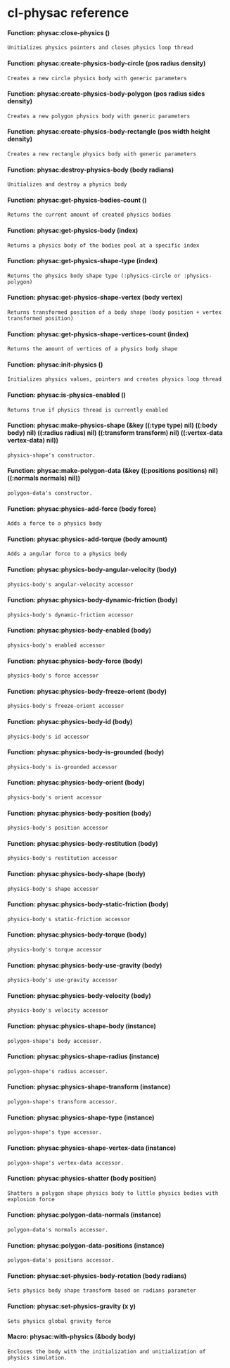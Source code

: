 <a id="header-adp-github-reference"></a>
# cl\-physac reference

<a id="function-physac-close-physics"></a>
#### Function: physac:close-physics ()

`````text
Unitializes physics pointers and closes physics loop thread
`````

<a id="function-physac-create-physics-body-circle"></a>
#### Function: physac:create-physics-body-circle (pos radius density)

`````text
Creates a new circle physics body with generic parameters
`````

<a id="function-physac-create-physics-body-polygon"></a>
#### Function: physac:create-physics-body-polygon (pos radius sides density)

`````text
Creates a new polygon physics body with generic parameters
`````

<a id="function-physac-create-physics-body-rectangle"></a>
#### Function: physac:create-physics-body-rectangle (pos width height density)

`````text
Creates a new rectangle physics body with generic parameters
`````

<a id="function-physac-destroy-physics-body"></a>
#### Function: physac:destroy-physics-body (body radians)

`````text
Unitializes and destroy a physics body
`````

<a id="function-physac-get-physics-bodies-count"></a>
#### Function: physac:get-physics-bodies-count ()

`````text
Returns the current amount of created physics bodies
`````

<a id="function-physac-get-physics-body"></a>
#### Function: physac:get-physics-body (index)

`````text
Returns a physics body of the bodies pool at a specific index
`````

<a id="function-physac-get-physics-shape-type"></a>
#### Function: physac:get-physics-shape-type (index)

`````text
Returns the physics body shape type (:physics-circle or :physics-polygon)
`````

<a id="function-physac-get-physics-shape-vertex"></a>
#### Function: physac:get-physics-shape-vertex (body vertex)

`````text
Returns transformed position of a body shape (body position + vertex transformed position)
`````

<a id="function-physac-get-physics-shape-vertices-count"></a>
#### Function: physac:get-physics-shape-vertices-count (index)

`````text
Returns the amount of vertices of a physics body shape
`````

<a id="function-physac-init-physics"></a>
#### Function: physac:init-physics ()

`````text
Initializes physics values, pointers and creates physics loop thread
`````

<a id="function-physac-is-physics-enabled"></a>
#### Function: physac:is-physics-enabled ()

`````text
Returns true if physics thread is currently enabled
`````

<a id="function-physac-make-physics-shape"></a>
#### Function: physac:make-physics-shape (&key ((:type type) nil) ((:body body) nil) ((:radius radius) nil) ((:transform transform) nil) ((:vertex-data vertex-data) nil))

`````text
physics-shape's constructor.
`````

<a id="function-physac-make-polygon-data"></a>
#### Function: physac:make-polygon-data (&key ((:positions positions) nil) ((:normals normals) nil))

`````text
polygon-data's constructor.
`````

<a id="function-physac-physics-add-force"></a>
#### Function: physac:physics-add-force (body force)

`````text
Adds a force to a physics body
`````

<a id="function-physac-physics-add-torque"></a>
#### Function: physac:physics-add-torque (body amount)

`````text
Adds a angular force to a physics body
`````

<a id="function-physac-physics-body-angular-velocity"></a>
#### Function: physac:physics-body-angular-velocity (body)

`````text
physics-body's angular-velocity accessor
`````

<a id="function-physac-physics-body-dynamic-friction"></a>
#### Function: physac:physics-body-dynamic-friction (body)

`````text
physics-body's dynamic-friction accessor
`````

<a id="function-physac-physics-body-enabled"></a>
#### Function: physac:physics-body-enabled (body)

`````text
physics-body's enabled accessor
`````

<a id="function-physac-physics-body-force"></a>
#### Function: physac:physics-body-force (body)

`````text
physics-body's force accessor
`````

<a id="function-physac-physics-body-freeze-orient"></a>
#### Function: physac:physics-body-freeze-orient (body)

`````text
physics-body's freeze-orient accessor
`````

<a id="function-physac-physics-body-id"></a>
#### Function: physac:physics-body-id (body)

`````text
physics-body's id accessor
`````

<a id="function-physac-physics-body-is-grounded"></a>
#### Function: physac:physics-body-is-grounded (body)

`````text
physics-body's is-grounded accessor
`````

<a id="function-physac-physics-body-orient"></a>
#### Function: physac:physics-body-orient (body)

`````text
physics-body's orient accessor
`````

<a id="function-physac-physics-body-position"></a>
#### Function: physac:physics-body-position (body)

`````text
physics-body's position accessor
`````

<a id="function-physac-physics-body-restitution"></a>
#### Function: physac:physics-body-restitution (body)

`````text
physics-body's restitution accessor
`````

<a id="function-physac-physics-body-shape"></a>
#### Function: physac:physics-body-shape (body)

`````text
physics-body's shape accessor
`````

<a id="function-physac-physics-body-static-friction"></a>
#### Function: physac:physics-body-static-friction (body)

`````text
physics-body's static-friction accessor
`````

<a id="function-physac-physics-body-torque"></a>
#### Function: physac:physics-body-torque (body)

`````text
physics-body's torque accessor
`````

<a id="function-physac-physics-body-use-gravity"></a>
#### Function: physac:physics-body-use-gravity (body)

`````text
physics-body's use-gravity accessor
`````

<a id="function-physac-physics-body-velocity"></a>
#### Function: physac:physics-body-velocity (body)

`````text
physics-body's velocity accessor
`````

<a id="function-physac-physics-shape-body"></a>
#### Function: physac:physics-shape-body (instance)

`````text
polygon-shape's body accessor.
`````

<a id="function-physac-physics-shape-radius"></a>
#### Function: physac:physics-shape-radius (instance)

`````text
polygon-shape's radius accessor.
`````

<a id="function-physac-physics-shape-transform"></a>
#### Function: physac:physics-shape-transform (instance)

`````text
polygon-shape's transform accessor.
`````

<a id="function-physac-physics-shape-type"></a>
#### Function: physac:physics-shape-type (instance)

`````text
polygon-shape's type accessor.
`````

<a id="function-physac-physics-shape-vertex-data"></a>
#### Function: physac:physics-shape-vertex-data (instance)

`````text
polygon-shape's vertex-data accessor.
`````

<a id="function-physac-physics-shatter"></a>
#### Function: physac:physics-shatter (body position)

`````text
Shatters a polygon shape physics body to little physics bodies with explosion force
`````

<a id="function-physac-polygon-data-normals"></a>
#### Function: physac:polygon-data-normals (instance)

`````text
polygon-data's normals accessor.
`````

<a id="function-physac-polygon-data-positions"></a>
#### Function: physac:polygon-data-positions (instance)

`````text
polygon-data's positions accessor.
`````

<a id="function-physac-set-physics-body-rotation"></a>
#### Function: physac:set-physics-body-rotation (body radians)

`````text
Sets physics body shape transform based on radians parameter
`````

<a id="function-physac-set-physics-gravity"></a>
#### Function: physac:set-physics-gravity (x y)

`````text
Sets physics global gravity force
`````

<a id="function-physac-with-physics"></a>
#### Macro: physac:with-physics (&body body)

`````text
Encloses the body with the initialization and unitialization of physics simulation.
`````